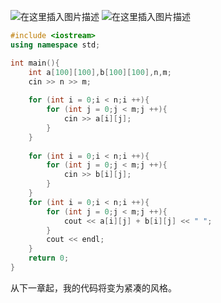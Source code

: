 ![在这里插入图片描述](https://pic.2ge.org/cdn/?url=https://img-blog.csdnimg.cn/2021071614484238.png?x-oss-process=image/watermark,type_ZmFuZ3poZW5naGVpdGk,shadow_10,text_aHR0cHM6Ly9ibG9nLmNzZG4ubmV0L1BhbkRhb3hpMjAyMA==,size_16,color_FFFFFF,t_70)
![在这里插入图片描述](https://pic.2ge.org/cdn/?url=https://img-blog.csdnimg.cn/20210716144845105.png?x-oss-process=image/watermark,type_ZmFuZ3poZW5naGVpdGk,shadow_10,text_aHR0cHM6Ly9ibG9nLmNzZG4ubmV0L1BhbkRhb3hpMjAyMA==,size_16,color_FFFFFF,t_70)

```cpp
#include <iostream>
using namespace std;

int main(){
	int a[100][100],b[100][100],n,m;
	cin >> n >> m;
	
	for (int i = 0;i < n;i ++){
		for (int j = 0;j < m;j ++){
			cin >> a[i][j];
		}
	}
	
	for (int i = 0;i < n;i ++){
		for (int j = 0;j < m;j ++){
			cin >> b[i][j];
		}
	}
	for (int i = 0;i < n;i ++){
		for (int j = 0;j < m;j ++){
			cout << a[i][j] + b[i][j] << " ";
		}
		cout << endl;
	}
	return 0;
} 
```
从下一章起，我的代码将变为紧凑的风格。
